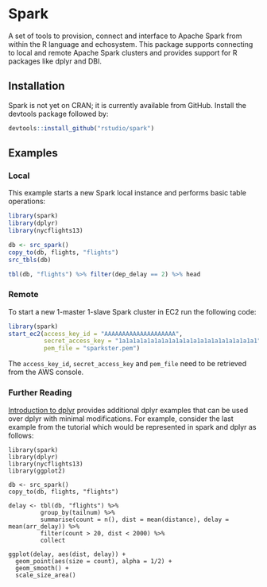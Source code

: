 Spark
=======

A set of tools to provision, connect and interface to Apache Spark from within the
R language and echosystem. This package supports connecting to local and remote
Apache Spark clusters and provides support for R packages like dplyr and DBI.

## Installation

Spark is not yet on CRAN; it is currently available from GitHub. Install the devtools package followed by:

```R
devtools::install_github("rstudio/spark")
```

## Examples

### Local

This example starts a new Spark local instance and performs basic table operations:

```R
library(spark)
library(dplyr)
library(nycflights13)

db <- src_spark()
copy_to(db, flights, "flights")
src_tbls(db)

tbl(db, "flights") %>% filter(dep_delay == 2) %>% head

```

### Remote

To start a new 1-master 1-slave Spark cluster in EC2 run the following code:

```R
library(spark)
start_ec2(access_key_id = "AAAAAAAAAAAAAAAAAAAA",
          secret_access_key = "1a1a1a1a1a1a1a1a1a1a1a1a1a1a1a1a1a1a1a1",
          pem_file = "sparkster.pem")
```

The `access_key_id`, `secret_access_key` and `pem_file` need to be retrieved from the AWS console.

### Further Reading

[Introduction to dplyr](https://cran.rstudio.com/web/packages/dplyr/vignettes/introduction.html) provides additional dplyr examples that can be used over dplyr with minimal modifications. For example, consider the last example from the tutorial which would be represented in spark and dplyr as follows:


```
library(spark)
library(dplyr)
library(nycflights13)
library(ggplot2)

db <- src_spark()
copy_to(db, flights, "flights")

delay <- tbl(db, "flights") %>% 
         group_by(tailnum) %>%
         summarise(count = n(), dist = mean(distance), delay = mean(arr_delay)) %>%
         filter(count > 20, dist < 2000) %>%
         collect
    
ggplot(delay, aes(dist, delay)) +
  geom_point(aes(size = count), alpha = 1/2) +
  geom_smooth() +
  scale_size_area()
```
